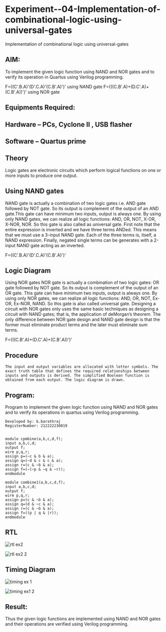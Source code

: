 # Experiment--04-Implementation-of-combinational-logic-using-universal-gates
Implementation of combinational logic using universal-gates
 
## AIM:
To implement the given logic function using NAND and NOR gates and to verify its operation in Quartus using Verilog programming.

F=((C'.B.A)'(D'.C.A)'(C.B'.A)')' using NAND gate
F=(((C.B'.A)+(D.C'.A)+(C.B'.A))')' using NOR gate
## Equipments Required:
## Hardware – PCs, Cyclone II , USB flasher
## Software – Quartus prime


## Theory
Logic gates are electronic circuits which perform logical functions on one or more inputs to produce one output. 

## Using NAND gates
NAND gate is actually a combination of two logic gates i.e. AND gate followed by NOT gate. So its output is complement of the output of an AND gate.This gate can have minimum two inputs, output is always one. By using only NAND gates, we can realize all logic functions: AND, OR, NOT, X-OR, X-NOR, NOR. So this gate is also called as universal gate. First note that the entire expression is inverted and we have three terms ANDed. This means that we must use a 3-input NAND gate. Each of the three terms is, itself, a NAND expression. Finally, negated single terms can be generates with a 2-input NAND gate acting as an inverted.

F=((C'.B.A)'(D'.C.A)'(C.B'.A)')'

## Logic Diagram

Using NOR gates
NOR gate is actually a combination of two logic gates: OR gate followed by NOT gate. So its output is complement of the output of an OR gate. This gate can have minimum two inputs, output is always one. By using only NOR gates, we can realize all logic functions: AND, OR, NOT, Ex-OR, Ex-NOR, NAND. So this gate is also called universal gate. Designing a circuit with NOR gates only uses the same basic techniques as designing a circuit with NAND gates; that is, the application of deMorgan’s theorem. The only difference between NOR gate design and NAND gate design is that the former must eliminate product terms and the later must eliminate sum terms.

F=(((C.B'.A)+(D.C'.A)+(C.B'.A))')'

## Procedure
```
The input and output variables are allocated with letter symbols. The exact truth table that defines the required relationships between inputs and outputs is derived. The simplified Boolean function is obtained from each output. The logic diagram is drawn.
```
## Program:
Program to implement the given logic function using NAND and NOR gates and to verify its operations in quartus using Verilog programming.
```
Developed by: b.barathraj
RegisterNumber: 212222230019
```
```

module cpmbine(a,b,c,d,f);
input a,b,c,d;
output f;
wire p,q,r;
assign p=(~c & b & a);
assign q=(~d & c & c & a);
assign r=(c & ~b & a);
assign f=(~(~p & ~q & ~r));
endmodule
```
```
module combine1(a,b,c,d,f);
input a,b,c,d;
output f;
wire p,q,r;
assign p=(c & ~b & a);
assign q=(d & ~c & a);
assign r=(c & ~b & a);
assign f=((p | q & |r));
endmodule
```
## RTL
![rtl ex2](https://user-images.githubusercontent.com/121490575/233249200-4ad795e4-722d-4230-ba04-23185bd56a6b.png)

![rtl ex2 2](https://user-images.githubusercontent.com/121490575/233249249-87bb604f-05f1-4339-ba68-aa5756157c6b.png)

## Timing Diagram
![timing ex 1](https://user-images.githubusercontent.com/121490575/233249309-e37ecdec-cabe-4c57-b20f-4ac16283176b.png)

![timing ex1 2](https://user-images.githubusercontent.com/121490575/233249375-d787473d-2acc-46d4-8f10-bf11c7de742c.png)

## Result:
Thus the given logic functions are implemented using NAND and NOR gates and their operations are verified using Verilog programming.
